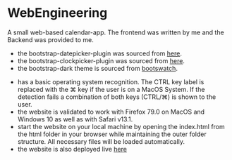# WebEngineering
A small web-based calendar-app. The frontend was written by me and the Backend was provided to me.

- the bootstrap-datepicker-plugin was sourced from [here](https://github.com/eternicode/bootstrap-datepicker).
- the bootstrap-clockpicker-plugin was sourced from [here](http://weareoutman.github.io/clockpicker/).
- the bootstrap-dark theme is sourced from [bootswatch](https://bootswatch.com/slate/).

+ has a basic operating system recognition. The CTRL key label is replaced with the ⌘ key if the user is on a MacOS System. If the detection fails a combination of both keys (CTRL/⌘) is shown to the user.
+ the website is validated to work with Firefox 79.0 on MacOS and Windows 10 as well as with Safari v13.1.
+ start the website on your local machine by opening the index.html from the html folder in your browser while maintaining the outer folder structure. All necessary files will be loaded automatically.
+ the website is also deployed live [here](http://malteteichert.me/WebEngineering/html/)